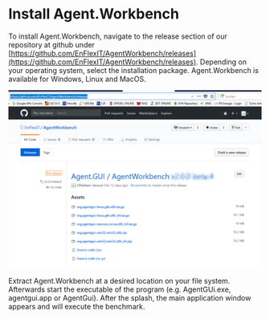 # Install Agent.Workbench

To install Agent.Workbench, navigate to the release section of our repository at github under [https://github.com/EnFlexIT/AgentWorkbench/releases](https://github.com/EnFlexIT/AgentWorkbench/releases). Depending on your operating system, select the installation package. Agent.Workbench is available for Windows, Linux and MacOS.

![](/assets/01_installAgentWorkbench.png)

Extract Agent.Workbench at a desired location on your file system. Afterwards start the executable of the program \(e.g. AgentGUi.exe, agentgui.app or AgentGui\). After the splash, the main application window appears and will execute the benchmark.


